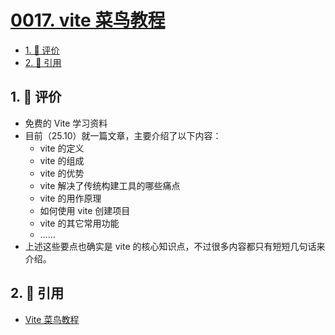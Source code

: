 # [0017. vite 菜鸟教程](https://github.com/tnotesjs/TNotes.vite/tree/main/notes/0017.%20vite%20%E8%8F%9C%E9%B8%9F%E6%95%99%E7%A8%8B)

<!-- region:toc -->

- [1. 🫧 评价](#1--评价)
- [2. 🔗 引用](#2--引用)

<!-- endregion:toc -->

## 1. 🫧 评价

- 免费的 Vite 学习资料
- 目前（25.10）就一篇文章，主要介绍了以下内容：
  - vite 的定义
  - vite 的组成
  - vite 的优势
  - vite 解决了传统构建工具的哪些痛点
  - vite 的用作原理
  - 如何使用 vite 创建项目
  - vite 的其它常用功能
  - ……
- 上述这些要点也确实是 vite 的核心知识点，不过很多内容都只有短短几句话来介绍。

## 2. 🔗 引用

- [Vite 菜鸟教程][1]

[1]: https://www.runoob.com/vue3/vite-tutorial.html
